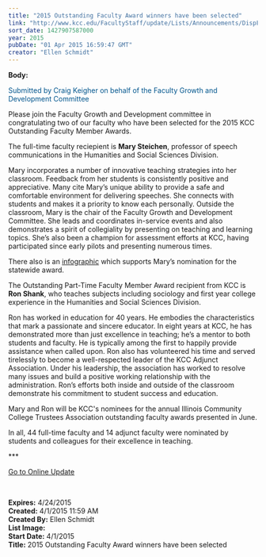 ```yaml
---
title: "​2015 Outstanding Faculty Award winners have been selected"
link: "http://www.kcc.edu/FacultyStaff/update/Lists/Announcements/DispForm.aspx?ID=1872"
sort_date: 1427907587000
year: 2015
pubDate: "01 Apr 2015 16:59:47 GMT"
creator: "Ellen Schmidt"
---
```


<div><b>Body:</b> <div class="ExternalClass6B05F1D488784B8C8310A3AF4F5F6A1D"><p style="color:#00558d">Submitted by Craig Keigher on behalf of the Faculty Growth and Development Committee </p>
<p>Please join the Faculty Growth and Development committee in congratulating two of our faculty who have been selected for the 2015 KCC Outstanding Faculty Member Awards.</p>
<p>The full-time faculty reciepient is <strong>Mary Steichen</strong>, professor of speech communications in the Humanities and Social Sciences Division.</p>
<p>Mary incorporates a number of innovative teaching strategies into her classroom. Feedback from her students is consistently positive and appreciative. Many cite Mary’s unique ability to provide a safe and comfortable environment for delivering speeches. She connects with students and makes it a priority to know each personally. Outside the classroom, Mary is the chair of the Faculty Growth and Development Committee. She leads and coordinates in-service events and also demonstrates a spirit of collegiality by presenting on teaching and learning topics. She’s also been a champion for assessment efforts at KCC, having participated since early pilots and presenting numerous times.</p>
<p>There also is an <a href="/Documents/SteichenInfographic2015.pdf">infographic</a> which supports Mary’s nomination for the statewide award.</p>
<p>The Outstanding Part-Time Faculty Member Award recipient from KCC is <strong>Ron Shank</strong>, who teaches subjects including sociology and first year college experience in the Humanities and Social Sciences Division.</p>
<p>Ron has worked in education for 40 years. He embodies the characteristics that mark a passionate and sincere educator. In eight years at KCC, he has demonstrated more than just excellence in teaching; he’s a mentor to both students and faculty. He is typically among the first to happily provide assistance when called upon. Ron also has volunteered his time and served tirelessly to become a well-respected leader of the KCC Adjunct Association. Under his leadership, the association has worked to resolve many issues and build a positive working relationship with the administration. Ron’s efforts both inside and outside of the classroom demonstrate his commitment to student success and education.</p>
<p>Mary and Ron will be KCC's nominees for the annual Illinois Community College Trustees Association outstanding faculty awards presented in June.</p>
<p>In all, 44 full-time faculty and 14 adjunct faculty were nominated by students and colleagues for their excellence in teaching.<br /></p>
<p>***</p>
<p><a href="/update">Go to Online Update</a></p>
<p> </p></div></div>
<div><b>Expires:</b> 4/24/2015</div>
<div><b>Created:</b> 4/1/2015 11:59 AM</div>
<div><b>Created By:</b> Ellen Schmidt</div>
<div><b>List Image:</b> <a href="http://www.kcc.edu/SiteCollectionImages/SteichenShank.jpg"></a></div>
<div><b>Start Date:</b> 4/1/2015</div>
<div><b>Title:</b> ​2015 Outstanding Faculty Award winners have been selected</div>
